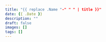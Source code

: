 ```yaml
---
title: "{{ replace .Name "-" " " | title }}"
date: {{ .Date }}
description: ""
draft: false
images: []
tags: []
---
```

